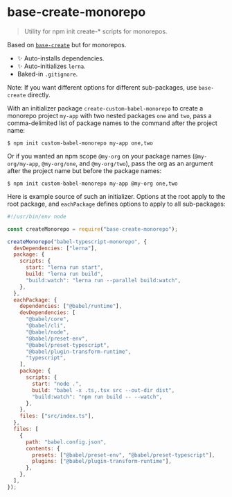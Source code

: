 # base-create-monorepo

> Utility for npm init create-\* scripts for monorepos.

Based on [`base-create`](https://npm.im/base-create) but for monorepos.

- :sparkles: Auto-installs dependencies.
- :sparkles: Auto-initializes `lerna`.
- Baked-in `.gitignore`.

Note: If you want different options for different sub-packages, use `base-create` directly.

With an initializer package `create-custom-babel-monorepo` to create a monorepo project `my-app` with two nested packages `one` and `two`,
pass a comma-delimited list of package names to the command after the project name:

```
$ npm init custom-babel-monorepo my-app one,two
```

Or if you wanted an npm scope `@my-org` on your package names (`@my-org/my-app`, `@my-org/one`, and `@my-org/two`),
pass the org as an argument after the project name but before the package names:

```
$ npm init custom-babel-monorepo my-app @my-org one,two
```

Here is example source of such an initializer.
Options at the root apply to the root package,
and `eachPackage` defines options to apply to all sub-packages:

```js
#!/usr/bin/env node

const createMonorepo = require("base-create-monorepo");

createMonorepo("babel-typescript-monorepo", {
  devDependencies: ["lerna"],
  package: {
    scripts: {
      start: "lerna run start",
      build: "lerna run build",
      "build:watch": "lerna run --parallel build:watch",
    },
  },
  eachPackage: {
    dependencies: ["@babel/runtime"],
    devDependencies: [
      "@babel/core",
      "@babel/cli",
      "@babel/node",
      "@babel/preset-env",
      "@babel/preset-typescript",
      "@babel/plugin-transform-runtime",
      "typescript",
    ],
    package: {
      scripts: {
        start: "node .",
        build: "babel -x .ts,.tsx src --out-dir dist",
        "build:watch": "npm run build -- --watch",
      },
    },
    files: ["src/index.ts"],
  },
  files: [
    {
      path: "babel.config.json",
      contents: {
        presets: ["@babel/preset-env", "@babel/preset-typescript"],
        plugins: ["@babel/plugin-transform-runtime"],
      },
    },
  ],
});
```
